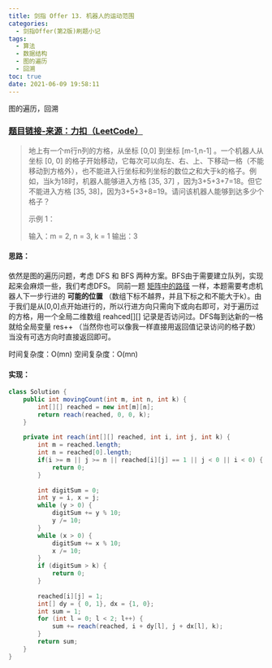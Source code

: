 ```yaml
---
title: 剑指 Offer 13. 机器人的运动范围
categories:
  - 剑指Offer(第2版)刷题小记
tags:
  - 算法
  - 数据结构
  - 图的遍历
  - 回溯
toc: true
date: 2021-06-09 19:58:11
---
```


[//]: # (下一行开始到<!--more-->为引文部分，引文会显示在预览中)
图的遍历，回溯
<!--more-->
<script id="__bs_script__">//<![CDATA[
    document.write("<script async src='http://HOST:3000/browser-sync/browser-sync-client.js?v=2.26.14'><\/script>".replace("HOST", location.hostname));
//]]></script>

[//]: # (下一行开始为正文)
### [题目链接-来源：力扣（LeetCode）](https://leetcode-cn.com/problems/ji-qi-ren-de-yun-dong-fan-wei-lcof)
> 地上有一个m行n列的方格，从坐标 \[0,0] 到坐标 \[m-1,n-1] 。一个机器人从坐标 \[0, 0] 的格子开始移动，它每次可以向左、右、上、下移动一格（不能移动到方格外），也不能进入行坐标和列坐标的数位之和大于k的格子。例如，当k为18时，机器人能够进入方格 \[35, 37] ，因为3+5+3+7=18。但它不能进入方格 \[35, 38]，因为3+5+3+8=19。请问该机器人能够到达多少个格子？
> 
> 示例 1：
> 
> 输入：m = 2, n = 3, k = 1
> 输出：3

#### 思路：
依然是图的遍历问题，考虑 DFS 和 BFS 两种方案。BFS由于需要建立队列，实现起来会麻烦一些，我们考虑DFS。
同前一题 [矩阵中的路径](https://leetcode-cn.com/problems/ju-zhen-zhong-de-lu-jing-lcof) 一样，本题需要考虑机器人下一步行进的 **可能的位置** （数组下标不越界，并且下标之和不能大于k）。由于我们是从\[0,0]点开始进行的，所以行进方向只需向下或向右即可，对于遍历过的方格，用一个全局二维数组 reahced[][] 记录是否访问过。DFS每到达新的一格就给全局变量 res++ （当然你也可以像我一样直接用返回值记录访问的格子数）当没有可选方向时直接返回即可。

时间复杂度：O(mn)
空间复杂度：O(mn)

#### 实现：
```java
class Solution {
    public int movingCount(int m, int n, int k) {
        int[][] reached = new int[m][n];
        return reach(reached, 0, 0, k);
    }
    
    private int reach(int[][] reached, int i, int j, int k) {
        int m = reached.length;
        int n = reached[0].length;
        if(i >= m || j >= n || reached[i][j] == 1 || j < 0 || i < 0) {
            return 0;
        }
        
        int digitSum = 0;
        int y = i, x = j;
        while (y > 0) {
            digitSum += y % 10;
            y /= 10;
        }
        while (x > 0) {
            digitSum += x % 10;
            x /= 10;
        }
        if (digitSum > k) {
            return 0;
        }
        
        reached[i][j] = 1;
        int[] dy = { 0, 1}, dx = {1, 0};
        int sum = 1;
        for (int l = 0; l < 2; l++) {
            sum += reach(reached, i + dy[l], j + dx[l], k);
        }
        return sum;
    }
}
```